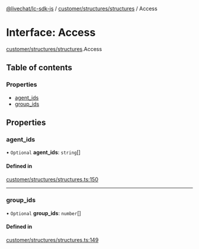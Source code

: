 [@livechat/lc-sdk-js](../README.md) / [customer/structures/structures](../modules/customer_structures_structures.md) / Access

# Interface: Access

[customer/structures/structures](../modules/customer_structures_structures.md).Access

## Table of contents

### Properties

- [agent\_ids](customer_structures_structures.Access.md#agent_ids)
- [group\_ids](customer_structures_structures.Access.md#group_ids)

## Properties

### agent\_ids

• `Optional` **agent\_ids**: `string`[]

#### Defined in

[customer/structures/structures.ts:150](https://github.com/livechat/lc-sdk-js/blob/c7b3817/src/customer/structures/structures.ts#L150)

___

### group\_ids

• `Optional` **group\_ids**: `number`[]

#### Defined in

[customer/structures/structures.ts:149](https://github.com/livechat/lc-sdk-js/blob/c7b3817/src/customer/structures/structures.ts#L149)

